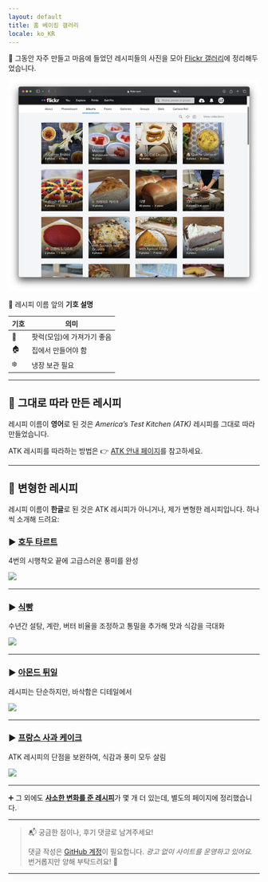 ```yaml
---
layout: default
title: 홈 베이킹 갤러리
locale: ko_KR
---
```


📸 그동안 자주 만들고 마음에 들었던 레시피들의 사진을 모아 [Flickr 갤러리](https://flickr.com/photos/95940733@N07/albums/)에 정리해두었습니다.

[![Gallery](/assets/img/baking/gallery.jpg)](https://flickr.com/photos/95940733@N07/albums/)

📌 레시피 이름 앞의 **기호 설명**

| 기호 | 의미 |
|------|------|
| 🚗 | 팟럭(모임)에 가져가기 좋음 |
| 🏠 | 집에서 만들어야 함 |
| ❄️ | 냉장 보관 필요 |

---

## 🍰 그대로 따라 만든 레시피

레시피 이름이 **영어**로 된 것은 *America’s Test Kitchen (ATK)* 레시피를 그대로 따라 만들었습니다.

ATK 레시피를 따라하는 방법은 👉 [ATK 안내 페이지](/baking/atk)를 참고하세요.

---  

## 🧁 변형한 레시피

레시피 이름이 **한글**로 된 것은 ATK 레시피가 아니거나, 제가 변형한 레시피입니다. 하나씩 소개해 드려요:

### ▶ **[호두 타르트](/baking/recipes/walnut_tart)**  
4번의 시행착오 끝에 고급스러운 풍미를 완성  

[![](https://live.staticflickr.com/65535/52685126083_65eceb22c7_n.jpg)](/baking/recipes/walnut_tart)

---

### ▶ **[식빵](/baking/recipes/sandwich_bread)**  
수년간 설탕, 계란, 버터 비율을 조정하고 통밀을 추가해 맛과 식감을 극대화  

[![](https://live.staticflickr.com/65535/50056927126_26925b35a0_n.jpg)](/baking/recipes/sandwich_bread)

---

### ▶ **[아몬드 튀일](/baking/recipes/almond_tulies)**  
레시피는 단순하지만, 바삭함은 디테일에서  

[![](https://live.staticflickr.com/65535/54315326476_3a86eee553_n.jpg)](/baking/recipes/almond_tulies)

---

### ▶ **[프랑스 사과 케이크](/baking/recipes/french_apple_cake)**  
ATK 레시피의 단점을 보완하여, 식감과 풍미 모두 살림   

[![](https://live.staticflickr.com/65535/53808856734_0f2080fe45_n.jpg)](/baking/recipes/french_apple_cake)

---

➕ 그 외에도 [**사소한 변화를 준 레시피**](/baking/recipes/small_adjustments)가 몇 개 더 있는데, 별도의 페이지에 정리했습니다.

---
> 📬 궁금한 점이나, 후기 댓글로 남겨주세요!  
>
> 댓글 작성은 [GitHub 계정](https://github.com)이 필요합니다. *광고 없이 사이트를 운영하고 있어요.* 번거롭지만 양해 부탁드려요! 🙏

---